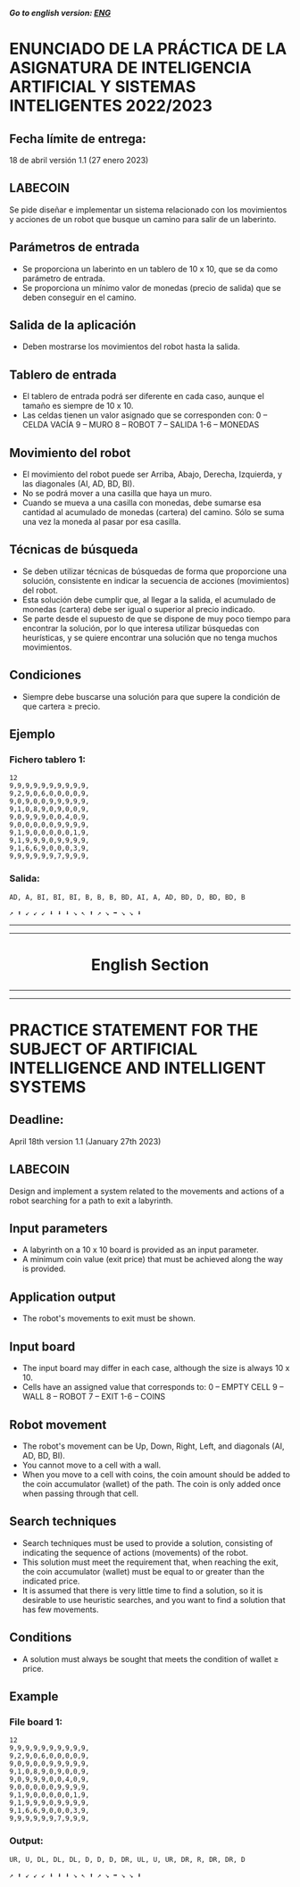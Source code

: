 ***Go to english version: [ENG](#english-section)***

# ENUNCIADO DE LA PRÁCTICA DE LA ASIGNATURA DE INTELIGENCIA ARTIFICIAL Y SISTEMAS INTELIGENTES 2022/2023
## Fecha límite de entrega:
18 de abril versión 1.1 (27 enero 2023)

## LABECOIN
Se pide diseñar e implementar un sistema relacionado con los movimientos y acciones de un robot que busque un camino para salir de un laberinto.

## Parámetros de entrada
- Se proporciona un laberinto en un tablero de 10 x 10, que se da como parámetro de entrada.
- Se proporciona un mínimo valor de monedas (precio de salida) que se deben conseguir en el camino.
## Salida de la aplicación
- Deben mostrarse los movimientos del robot hasta la salida.
## Tablero de entrada
- El tablero de entrada podrá ser diferente en cada caso, aunque el tamaño es siempre de 10 x 10.
- Las celdas tienen un valor asignado que se corresponden con:
0 – CELDA VACÍA
9 – MURO
8 – ROBOT
7 – SALIDA
1-6 – MONEDAS
## Movimiento del robot
- El movimiento del robot puede ser Arriba, Abajo, Derecha, Izquierda, y las diagonales (AI, AD, BD, BI).
- No se podrá mover a una casilla que haya un muro.
- Cuando se mueva a una casilla con monedas, debe sumarse esa cantidad al acumulado de monedas (cartera) del camino. Sólo se suma una vez la moneda al pasar por esa casilla.
## Técnicas de búsqueda
- Se deben utilizar técnicas de búsquedas de forma que proporcione una solución, consistente en indicar la secuencia de acciones (movimientos) del robot.
- Esta solución debe cumplir que, al llegar a la salida, el acumulado de monedas (cartera) debe ser igual o superior al precio indicado.
- Se parte desde el supuesto de que se dispone de muy poco tiempo para encontrar la solución, por lo que interesa utilizar búsquedas con heurísticas, y se quiere encontrar una solución que no tenga muchos movimientos.
## Condiciones
- Siempre debe buscarse una solución para que supere la condición de que cartera ≥ precio.
## Ejemplo

### Fichero tablero 1:
~~~
12
9,9,9,9,9,9,9,9,9,9,
9,2,9,0,6,0,0,0,0,9,
9,0,9,0,0,9,9,9,9,9,
9,1,0,8,9,0,9,0,0,9,
9,0,9,9,9,0,0,4,0,9,
9,0,0,0,0,0,9,9,9,9,
9,1,9,0,0,0,0,0,1,9,
9,1,9,9,9,0,9,9,9,9,
9,1,6,6,9,0,0,0,3,9,
9,9,9,9,9,9,7,9,9,9,
~~~
### Salida:

~~~
AD, A, BI, BI, BI, B, B, B, BD, AI, A, AD, BD, D, BD, BD, B

↗ ⬆ ↙ ↙ ↙ ⬇ ⬇ ⬇ ↘ ↖ ⬆ ↗ ↘ ➡ ↘ ↘ ⬇
~~~    

___
---
# <p align="center">English Section</p>
***
___
   




# PRACTICE STATEMENT FOR THE SUBJECT OF ARTIFICIAL INTELLIGENCE AND INTELLIGENT SYSTEMS
## Deadline:
April 18th version 1.1 (January 27th 2023)

## LABECOIN
Design and implement a system related to the movements and actions of a robot searching for a path to exit a labyrinth.

## Input parameters
- A labyrinth on a 10 x 10 board is provided as an input parameter.
- A minimum coin value (exit price) that must be achieved along the way is provided.
## Application output
- The robot's movements to exit must be shown.
## Input board
- The input board may differ in each case, although the size is always 10 x 10.
- Cells have an assigned value that corresponds to:
0 – EMPTY CELL
9 – WALL
8 – ROBOT
7 – EXIT
1-6 – COINS
## Robot movement
- The robot's movement can be Up, Down, Right, Left, and diagonals (AI, AD, BD, BI).
- You cannot move to a cell with a wall.
- When you move to a cell with coins, the coin amount should be added to the coin accumulator (wallet) of the path. The coin is only added once when passing through that cell.
## Search techniques
- Search techniques must be used to provide a solution, consisting of indicating the sequence of actions (movements) of the robot.
- This solution must meet the requirement that, when reaching the exit, the coin accumulator (wallet) must be equal to or greater than the indicated price.
- It is assumed that there is very little time to find a solution, so it is desirable to use heuristic searches, and you want to find a solution that has few movements.
## Conditions
- A solution must always be sought that meets the condition of wallet ≥ price.
## Example

### File board 1:
~~~
12
9,9,9,9,9,9,9,9,9,9,
9,2,9,0,6,0,0,0,0,9,
9,0,9,0,0,9,9,9,9,9,
9,1,0,8,9,0,9,0,0,9,
9,0,9,9,9,0,0,4,0,9,
9,0,0,0,0,0,9,9,9,9,
9,1,9,0,0,0,0,0,1,9,
9,1,9,9,9,0,9,9,9,9,
9,1,6,6,9,0,0,0,3,9,
9,9,9,9,9,9,7,9,9,9,
~~~
### Output:

~~~
UR, U, DL, DL, DL, D, D, D, DR, UL, U, UR, DR, R, DR, DR, D

↗ ⬆ ↙ ↙ ↙ ⬇ ⬇ ⬇ ↘ ↖ ⬆ ↗ ↘ ➡ ↘ ↘ ⬇
~~~
